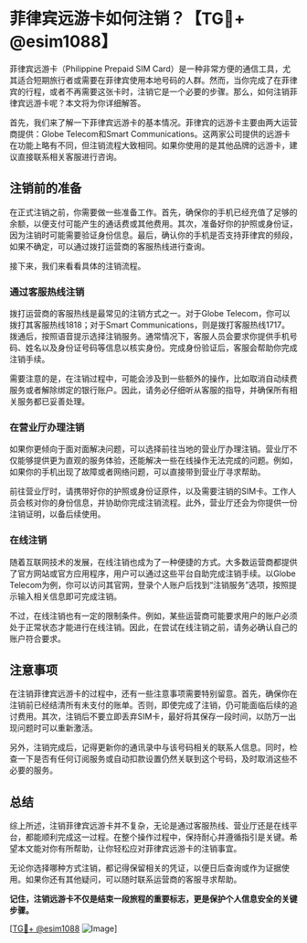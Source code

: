 # 菲律宾远游卡如何注销？【TG💪+ @esim1088】

菲律宾远游卡（Philippine Prepaid SIM Card）是一种非常方便的通信工具，尤其适合短期旅行者或需要在菲律宾使用本地号码的人群。然而，当你完成了在菲律宾的行程，或者不再需要这张卡时，注销它是一个必要的步骤。那么，如何注销菲律宾远游卡呢？本文将为你详细解答。

首先，我们来了解一下菲律宾远游卡的基本情况。菲律宾的远游卡主要由两大运营商提供：Globe Telecom和Smart Communications。这两家公司提供的远游卡在功能上略有不同，但注销流程大致相同。如果你使用的是其他品牌的远游卡，建议直接联系相关客服进行咨询。

## 注销前的准备

在正式注销之前，你需要做一些准备工作。首先，确保你的手机已经充值了足够的余额，以便支付可能产生的通话费或其他费用。其次，准备好你的护照或身份证，因为注销时可能需要验证身份信息。最后，确认你的手机是否支持菲律宾的频段，如果不确定，可以通过拨打运营商的客服热线进行查询。

接下来，我们来看看具体的注销流程。

### 通过客服热线注销

拨打运营商的客服热线是最常见的注销方式之一。对于Globe Telecom，你可以拨打其客服热线1818；对于Smart Communications，则是拨打客服热线1717。拨通后，按照语音提示选择注销服务。通常情况下，客服人员会要求你提供手机号码、姓名以及身份证号码等信息以核实身份。完成身份验证后，客服会帮助你完成注销手续。

需要注意的是，在注销过程中，可能会涉及到一些额外的操作，比如取消自动续费服务或者解除绑定的银行账户。因此，请务必仔细听从客服的指导，并确保所有相关服务都已妥善处理。

### 在营业厅办理注销

如果你更倾向于面对面解决问题，可以选择前往当地的营业厅办理注销。营业厅不仅能够提供更为直观的服务体验，还能解决一些在线操作无法完成的问题。例如，如果你的手机出现了故障或者网络问题，可以直接带到营业厅寻求帮助。

前往营业厅时，请携带好你的护照或身份证原件，以及需要注销的SIM卡。工作人员会核对你的身份信息，并协助你完成注销流程。此外，营业厅还会为你提供一份注销证明，以备后续使用。

### 在线注销

随着互联网技术的发展，在线注销也成为了一种便捷的方式。大多数运营商都提供了官方网站或官方应用程序，用户可以通过这些平台自助完成注销手续。以Globe Telecom为例，你可以访问其官网，登录个人账户后找到“注销服务”选项，按照提示输入相关信息即可完成注销。

不过，在线注销也有一定的限制条件。例如，某些运营商可能要求用户的账户必须处于正常状态才能进行在线注销。因此，在尝试在线注销之前，请务必确认自己的账户符合要求。

## 注意事项

在注销菲律宾远游卡的过程中，还有一些注意事项需要特别留意。首先，确保你在注销前已经结清所有未支付的账单。否则，即使完成了注销，仍可能面临后续的追讨费用。其次，注销后不要立即丢弃SIM卡，最好将其保存一段时间，以防万一出现问题时可以重新激活。

另外，注销完成后，记得更新你的通讯录中与该号码相关的联系人信息。同时，检查一下是否有任何订阅服务或自动扣款设置仍然关联到这个号码，及时取消这些不必要的服务。

## 总结

综上所述，注销菲律宾远游卡并不复杂，无论是通过客服热线、营业厅还是在线平台，都能顺利完成这一过程。在整个操作过程中，保持耐心并遵循指引是关键。希望本文能对你有所帮助，让你轻松应对菲律宾远游卡的注销事宜。

无论你选择哪种方式注销，都记得保留相关的凭证，以便日后查询或作为证据使用。如果你还有其他疑问，可以随时联系运营商的客服寻求帮助。

**记住，注销远游卡不仅是结束一段旅程的重要标志，更是保护个人信息安全的关键步骤。**

[[TG💪+ @esim1088](https://t.me/s/esim1088) ![Image](https://i.postimg.cc/4NQfJmqS/Snipaste-2025-05-13-00-14-12.png)]